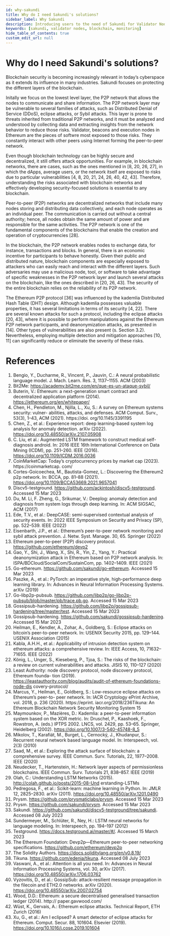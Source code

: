 ```yaml
---
id: why-sakundi
title: Why do I need Sakundi's solutions?
sidebar_label: Why Sakundi 
description: Introducing users to the need of Sakundi for Validator Nodes.
keywords: [sakundi, validator nodes, blockchain, monitoring]
hide_table_of_contents: true
custom_edit_url: null
---
```


# Why do I need Sakundi's solutions?

<div className="sakundiSolutions"></div>

Blockchain security is becoming increasingly relevant in today’s cyberspace as it extends
its influence in many industries. Sakundi focuses on protecting the different layers of the 
blockchain.

Initally we focus on the lowest level layer, the P2P network that allows the nodes to
communicate and share information. The P2P network layer may be vulnerable to several
families of attacks, such as Distributed Denial of Service (DDoS), eclipse attacks, 
or Sybil attacks. This layer is prone to threats inherited from traditional P2P networks,
and it must be analyzed and understood by collecting data and extracting insights from
the network behavior to reduce those risks. Validator, beacons and execution nodes in
Ethereum are the pieces of softwre most exposed to those risks. They constantly interact
with other peers using Internet forming the peer-to-peer network.

Even though blockchain technology can be highly secure and decentralized, it still offers
attack opportunities. For example, in blockchain networks, there are cases, such as the
ones mentioned in [8, 20, 26, 27], in which the dApps, average users, or the network itself
are exposed to risks due to particular vulnerabilities [4, 8, 20, 21, 24, 26, 40, 42, 43].
Therefore, understanding the risks associated with blockchain networks and effectively
developing security-focused solutions is essential to any blockchain. 

Peer-to-peer (P2P) networks are decentralized networks that include many nodes storing and distributing data
collectively, and each node operates as an individual peer. The communication is carried
out without a central authority; hence, all nodes obtain the same amount of power and are
responsible for the same activities. The P2P network is one of the fundamental components
of the blockchains that enable the creation and operation of cryptocurrencies [28].

In the blockchain, the P2P network enables nodes to exchange data, for instance,
transactions and blocks. In general, there is an economic incentive for participants
to behave honestly. Given their public and distributed nature, blockchain components
are especially exposed to attackers who can easily reach and interact with the
different layers. Such adversaries may use a malicious node, tool, or software to take
advantage of specific weaknesses in the P2P network layer and launch several attacks
on the blockchain, like the ones described in [20, 26, 43]. The security of the entire
blockchain relies on the reliability of its P2P network.

The Ethereum P2P protocol [36] was influenced by the kademlia Distributed Hash
Table (DHT) design. Although kademlia possesses valuable properties, it has several
limitations in terms of its security [4, 22]. There are several known attacks for such a
protocol, including the eclipse attacks [20, 43], where it is possible to perform manipulations
against the Ethereum P2P network participants, and deanonymization attacks,
as presented in [14]. Other types of vulnerabilities are also present (s. Section 3.2).
Nevertheless, employing multiple detection and mitigation approaches [10, 11] can
significantly reduce or eliminate the severity of these risks.

# References

1. Bengio, Y., Ducharme, R., Vincent, P., Jauvin, C.: A neural probabilistic language model. J.
Mach. Learn. Res. 3, 1137–1155. ACM (2003)
2. Bit2Me: https://academy.bit2me.com/en/que-es-un-ataque-sybil/
3. Buterin, V.: Ethereum: a next-generation smart contract and decentralized application platform
(2014). https://ethereum.org/en/whitepaper/
4. Chen, H., Pendleton, M., Njilla, L., Xu, S.: A survey on Ethereum systems security: vulner-
abilities, attacks, and defenses. ACM Comput. Surv., 53(3), 1–43, ACM (2021). https://doi.
org/10.1145/3391195
5. Chen, Z., et al.: Experience report: deep learning-based system log analysis for anomaly
detection. arXiv (2022). https://doi.org/10.48550/arXiv.2107.05908
6. C. Liu, et al.: Augmented LSTM framework to construct medical self-diagnosis android.
In: 2016 IEEE 16th International Conference on Data Mining (ICDM), pp. 251–260. IEEE
(2016). https://doi.org/10.1109/ICDM.2016.0036
7. CoinMarketCap: Today’s cryptocurrency prices by market cap (2023). https://coinmarketcap.
com/
8. Cortes-Goicoechea, M., Bautista-Gomez, L.: Discovering the Ethereum2 p2p network. In:
BCCA, pp. 81–88 (2021). https://doi.org/10.1109/BCCA53669.2021.9657041
9. Discv5-testground. https://github.com/ackintosh/discv5-testground. Accessed 15 Mar 2023
10. Du, M. Li, F. Zheng, G., Srikumar, V.: Deeplog: anomaly detection and diagnosis from system
logs through deep learning. In: ACM SIGSAC, ACM (2017)
11. Ede, T.V., et al.: DeepCASE: semi-supervised contextual analysis of security events. In: 2022
IEEE Symposium on Security and Privacy (SP), pp. 522–539. IEEE (2022)
12. Eisenbarth, J.P., et al.: Ethereum’s peer-to-peer network monitoring and sybil attack
prevention. J. Netw. Syst. Manage. 30, 65. Springer (2022)
13. Ethereum peer-to-peer (P2P) discovery protocol. https://github.com/ethereum/devp2
14. Gao, Y., Shi, J., Wang, X., Shi, R., Yin, Z., Yang, Y.: Practical deanonymization attack
in Ethereum based on P2P network analysis. In: ISPA/BDCloud/SocialCom/SustainCom,
pp. 1402–1409. IEEE (2021)
15. Go-ethereum. https://github.com/sakundi/go-ethereum. Accessed 15 Mar 2023
16. Paszke, A., et al.: PyTorch: an imperative style, high-performance deep learning library. In:
Advances in Neural Information Processing Systems. arXiv (2019)
17. Go-libp2p-pubsub. https://github.com/libp2p/go-libp2p-pubsub/blob/master/pb/trace.pb.go.
Accessed 15 Mar 2023
18. Gossipsub-hardening.
https://github.com/libp2p/gossipsub-hardening/tree/master/test.
Accessed 15 Mar 2023
19. Gossipsub-hardening. https://github.com/sakundi/gossipsub-hardening. Accessed 15 Mar
2023
20. Heilman, E., Kendler, A., Zohar, A., Goldberg, S.: Eclipse attacks on bitcoin’s peer-to-peer
network. In: USENIX Security 2015, pp. 129–144. USENIX Association (2015)
21. Kabla, A.H.H., et al.: Applicability of intrusion detection system on ethereum attacks: a
comprehensive review. In: IEEE Access, 10, 71632–71655. IEEE (2022)
22. König, L., Unger, S., Kieseberg, P., Tjoa, S.: The risks of the blockchain: a review on current
vulnerabilities and attacks. JISIS 10, 110–127 (2020)
23. Least Authority: node discovery protocol, node discovery protocol, Ethereum founda-
tion (2019). https://leastauthority.com/blog/audits/audit-of-ethereum-foundations-node-dis
covery-protocol/
24. Marcus, Y., Heilman, E., Goldberg, S.: Low-resource eclipse attacks on Ethereum’s peer-to-
peer network. In: IACR Cryptology ePrint Archive, vol. 2018, p. 236 (2020). https://eprint.
iacr.org/2018/236Tikuna: An Ethereum Blockchain Network Security Monitoring System
15
25. Maymounkov, P., Mazières, D.: Kademlia: a peer-to-peer information system based on the
XOR metric. In: Druschel, P., Kaashoek, F., Rowstron, A. (eds.) IPTPS 2002. LNCS, vol.
2429, pp. 53–65. Springer, Heidelberg (2002). https://doi.org/10.1007/3-540-45748-8_5
26. Mikolov, T., Karafiát, M., Burget, L., Cernocký, J., Khudanpur, S.: Recurrent neural network
based language model. In: Interspeech, vol. 2(3) (2010)
27. Saad, M., et al.: Exploring the attack surface of blockchain: a comprehensive survey. IEEE
Commun. Surv. Tutorials, 22, 1977–2008. IEEE (2020)
28. Neudecker, T., Hartenstein, H.: Network layer aspects of permissionless blockchains. IEEE
Commun. Surv. Tutorials 21, 838–857. IEEE (2019)
29. Olah, C.: Understanding LSTM Networks (2015). http://colah.github.io/posts/2015-08-Und
erstanding-LSTMs
30. Pedregosa, F., et al.: Scikit-learn: machine learning in Python. In: JMLR 12, 2825–2830.
arXiv (2011). https://doi.org/10.48550/arXiv.1201.0490
31. Prysm. https://github.com/prysmaticlabs/prysm. Accessed 15 Mar 2023
32. Prysm. https://github.com/sakundi/prysm. Accessed 15 Mar 2023
33. Sakundi. https://github.com/sakundi/discv5-testground/tree/sakundi. Accessed 08 July 2023
34. Sundermeyer, M., Schlüter, R., Ney, H.: LSTM neural networks for language modeling. In:
Interspeech, pp. 194–197 (2012)
35. Testground. https://docs.testground.ai/master/#/. Accessed 15 March 2023
36. The Ethereum Foundation: Devp2p—Ethereum peer-to-peer networking specifications.
https://github.com/ethereum/devp2p
37. The Solidity Authors. https://docs.soliditylang.org/en/v0.8.19/
38. Tikuna. https://github.com/edenia/tikuna. Accessed 08 July 2023
39. Vaswani, A., et al.: Attention is all you need. In: Advances in Neural Information Processing
Systems, vol. 30, arXiv (2017). https://doi.org/10.48550/arXiv.1706.03762
40. Vyzovitis, D., et al.: GossipSub: attack-resilient message propagation in the filecoin and
ETH2.0 networks. arXiv (2020). https://doi.org/10.48550/arXiv.2007.02754
41. Wood, D.D.: Ethereum: a secure decentralised generalised transaction ledger (2014). http://
paper.gavwood.com/
42. Wüst, K., Gervais, A.: Ethereum eclipse attacks. Technical Report, ETH Zurich (2016)
43. Xu, G., et al.: Am I eclipsed? A smart detector of eclipse attacks for Ethereum. Comput.
Secur. 88, 101604. Elsevier (2019). https://doi.org/10.1016/j.cose.2019.101604
